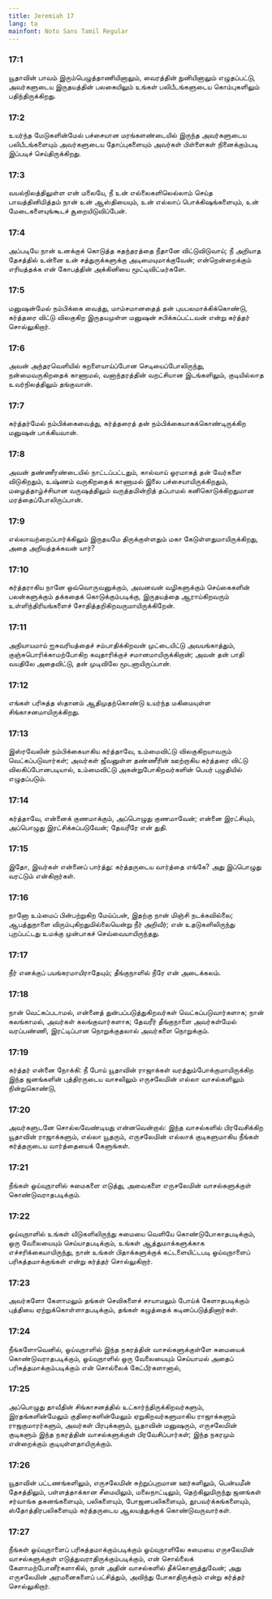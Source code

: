 ```yaml
---
title: Jeremiah 17
lang: ta
mainfont: Noto Sans Tamil Regular
---
```


###  17:1

யூதாவின் பாவம் இரும்பெழுத்தாணியினாலும், வைரத்தின் நுனியினாலும் எழுதப்பட்டு, அவர்களுடைய இருதயத்தின் பலகையிலும் உங்கள் பலிபீடங்களுடைய கொம்புகளிலும் பதிந்திருக்கிறது.

###  17:2

உயர்ந்த மேடுகளின்மேல் பச்சையான மரங்களண்டையில் இருந்த அவர்களுடைய பலிபீடங்களையும் அவர்களுடைய தோப்புகளையும் அவர்கள் பிள்ளைகள் நினைக்கும்படி இப்படிச் செய்திருக்கிறது.

###  17:3

வயல்நிலத்திலுள்ள என் மலையே, நீ உன் எல்லைகளிலெல்லாம் செய்த பாவத்தினிமித்தம் நான் உன் ஆஸ்தியையும், உன் எல்லாப் பொக்கிஷங்களையும், உன் மேடைகளையுங்கூடச் சூறையிடுவிப்பேன்.

###  17:4

அப்படியே நான் உனக்குக் கொடுத்த சுதந்தரத்தை நீதானே விட்டுவிடுவாய்; நீ அறியாத தேசத்தில் உன்னை உன் சத்துருக்களுக்கு அடிமையுமாக்குவேன்; என்றென்றைக்கும் எரியத்தக்க என் கோபத்தின் அக்கினியை மூட்டிவிட்டீர்களே.

###  17:5

மனுஷன்மேல் நம்பிக்கை வைத்து, மாம்சமானதைத் தன் புயபலமாக்கிக்கொண்டு, கர்த்தரை விட்டு விலகுகிற இருதயமுள்ள மனுஷன் சபிக்கப்பட்டவன் என்று கர்த்தர் சொல்லுகிறார்.

###  17:6

அவன் அந்தரவெளியில் கறளையாய்ப்போன செடியைப்போலிருந்து, நன்மைவருகிறதைக் காணாமல், வனாந்தரத்தின் வறட்சியான இடங்களிலும், குடியில்லாத உவர்நிலத்திலும் தங்குவான்.

###  17:7

கர்த்தர்மேல் நம்பிக்கைவைத்து, கர்த்தரைத் தன் நம்பிக்கையாகக்கொண்டிருக்கிற மனுஷன் பாக்கியவான்.

###  17:8

அவன் தண்ணீரண்டையில் நாட்டப்பட்டதும், கால்வாய் ஓரமாகத் தன் வேர்களை விடுகிறதும், உஷ்ணம் வருகிறதைக் காணாமல் இலை பச்சையாயிருக்கிறதும், மழைத்தாழ்ச்சியான வருஷத்திலும் வருத்தமின்றித் தப்பாமல் கனிகொடுக்கிறதுமான மரத்தைப்போலிருப்பான்.

###  17:9

எல்லாவற்றைப்பார்க்கிலும் இருதயமே திருக்குள்ளதும் மகா கேடுள்ளதுமாயிருக்கிறது, அதை அறியத்தக்கவன் யார்?

###  17:10

கர்த்தராகிய நானே ஒவ்வொருவனுக்கும், அவனவன் வழிகளுக்கும் செய்கைகளின் பலன்களுக்கும் தக்கதைக் கொடுக்கும்படிக்கு, இருதயத்தை ஆராய்கிறவரும் உள்ளிந்திரியங்களைச் சோதித்தறிகிறவருமாயிருக்கிறேன்.

###  17:11

அநியாயமாய் ஐசுவரியத்தைச் சம்பாதிக்கிறவன் முட்டையிட்டு அவயங்காத்தும், குஞ்சுபொரிக்காமற்போகிற கவுதாரிக்குச் சமானமாயிருக்கிறான்; அவன் தன் பாதி வயதிலே அதைவிட்டு, தன் முடிவிலே மூடனாயிருப்பான்.

###  17:12

எங்கள் பரிசுத்த ஸ்தானம் ஆதிமுதற்கொண்டு உயர்ந்த மகிமையுள்ள சிங்காசனமாயிருக்கிறது.

###  17:13

இஸ்ரவேலின் நம்பிக்கையாகிய கர்த்தாவே, உம்மைவிட்டு விலகுகிறயாவரும் வெட்கப்படுவார்கள்; அவர்கள் ஜீவனுள்ள தண்ணீரின் ஊற்றாகிய கர்த்தரை விட்டு விலகிப்போனபடியால், உம்மைவிட்டு அகன்றுபோகிறவர்களின் பெயர் புழுதியில் எழுதப்படும்.

###  17:14

கர்த்தாவே, என்னைக் குணமாக்கும், அப்பொழுது குணமாவேன்; என்னை இரட்சியும், அப்பொழுது இரட்சிக்கப்படுவேன்; தேவரீரே என் துதி.

###  17:15

இதோ, இவர்கள் என்னைப் பார்த்து: கர்த்தருடைய வார்த்தை எங்கே? அது இப்பொழுது வரட்டும் என்கிறார்கள்.

###  17:16

நானோ உம்மைப் பின்பற்றுகிற மேய்ப்பன், இதற்கு நான் மிஞ்சி நடக்கவில்லை; ஆபத்துநாளை விரும்புகிறதுமில்லையென்று நீர் அறிவீர்; என் உதடுகளிலிருந்து புறப்பட்டது உமக்கு முன்பாகச் செவ்வையாயிருந்தது.

###  17:17

நீர் எனக்குப் பயங்கரமாயிராதேயும்; தீங்குநாளில் நீரே என் அடைக்கலம்.

###  17:18

நான் வெட்கப்படாமல், என்னைத் துன்பப்படுத்துகிறவர்கள் வெட்கப்படுவார்களாக; நான் கலங்காமல், அவர்கள் கலங்குவார்களாக; தேவரீர் தீங்குநாளை அவர்கள்மேல் வரப்பண்ணி, இரட்டிப்பான நொறுக்குதலால் அவர்களை நொறுக்கும்.

###  17:19

கர்த்தர் என்னை நோக்கி: நீ போய் யூதாவின் ராஜாக்கள் வரத்தும்போக்குமாயிருக்கிற இந்த ஜனங்களின் புத்திரருடைய வாசலிலும் எருசலேமின் எல்லா வாசல்களிலும் நின்றுகொண்டு,

###  17:20

அவர்களுடனே சொல்லவேண்டியது என்னவென்றால்: இந்த வாசல்களில் பிரவேசிக்கிற யூதாவின் ராஜாக்களும், எல்லா யூதரும், எருசலேமின் எல்லாக் குடிகளுமாகிய நீங்கள் கர்த்தருடைய வார்த்தையைக் கேளுங்கள்.

###  17:21

நீங்கள் ஓய்வுநாளில் சுமைகளை எடுத்து, அவைகளை எருசலேமின் வாசல்களுக்குள் கொண்டுவராதபடிக்கும்.

###  17:22

ஓய்வுநாளில் உங்கள் வீடுகளிலிருந்து சுமையை வெளியே கொண்டுபோகாதபடிக்கும், ஒரு வேலையையும் செய்யாதபடிக்கும், உங்கள் ஆத்துமாக்களுக்காக எச்சரிக்கையாயிருந்து, நான் உங்கள் பிதாக்களுக்குக் கட்டளையிட்டபடி ஓய்வுநாளைப் பரிசுத்தமாக்குங்கள் என்று கர்த்தர் சொல்லுகிறார்.

###  17:23

அவர்களோ கேளாமலும் தங்கள் செவிகளைச் சாயாமலும் போய்க் கேளாதபடிக்கும் புத்தியை ஏற்றுக்கொள்ளாதபடிக்கும், தங்கள் கழுத்தைக் கடினப்படுத்தினார்கள்.

###  17:24

நீங்களோவெனில், ஓய்வுநாளில் இந்த நகரத்தின் வாசல்களுக்குள்ளே சுமையைக் கொண்டுவராதபடிக்கும், ஓய்வுநாளில் ஒரு வேலையையும் செய்யாமல் அதைப் பரிசுத்தமாக்கும்படிக்கும் என் சொல்லைக் கேட்பீர்களானால்,

###  17:25

அப்பொழுது தாவீதின் சிங்காசனத்தில் உட்கார்ந்திருக்கிறவர்களும், இரதங்களின்மேலும் குதிரைகளின்மேலும் ஏறுகிறவர்களுமாகிய ராஜாக்களும் ராஜகுமாரர்களும், அவர்கள் பிரபுக்களும், யூதாவின் மனுஷரும், எருசலேமின் குடிகளும் இந்த நகரத்தின் வாசல்களுக்குள் பிரவேசிப்பார்கள்; இந்த நகரமும் என்றைக்கும் குடியுள்ளதாயிருக்கும்.

###  17:26

யூதாவின் பட்டணங்களிலும், எருசலேமின் சுற்றுப்புறமான ஊர்களிலும், பென்யமீன் தேசத்திலும், பள்ளத்தாக்கான சீமையிலும், மலைநாட்டிலும், தெற்கிலுமிருந்து ஜனங்கள் சர்வாங்க தகனங்களையும், பலிகளையும், போஜனபலிகளையும், தூபவர்க்கங்களையும், ஸ்தோத்திரபலிகளையும் கர்த்தருடைய ஆலயத்துக்குக் கொண்டுவருவார்கள்.

###  17:27

நீங்கள் ஓய்வுநாளைப் பரிசுத்தமாக்கும்படிக்கும் ஓய்வுநாளிலே சுமையை எருசலேமின் வாசல்களுக்குள் எடுத்துவராதிருக்கும்படிக்கும், என் சொல்லைக் கேளாமற்போனீர்களாகில், நான் அதின் வாசல்களில் தீக்கொளுத்துவேன்; அது எருசலேமின் அரமனைகளைப் பட்சித்தும், அவிந்து போகாதிருக்கும் என்று கர்த்தர் சொல்லுகிறார்.

